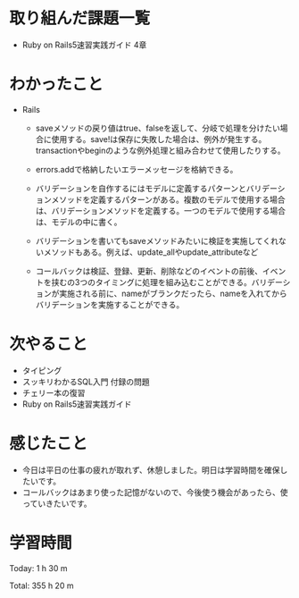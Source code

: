 # 取り組んだ課題一覧
- Ruby on Rails5速習実践ガイド 4章

# わかったこと
- Rails
     - saveメソッドの戻り値はtrue、falseを返して、分岐で処理を分けたい場合に使用する。save!は保存に失敗した場合は、例外が発生する。transactionやbeginのような例外処理と組み合わせて使用したりする。
     - errors.addで格納したいエラーメッセージを格納できる。
     - バリデーションを自作するにはモデルに定義するパターンとバリデーションメソッドを定義するパターンがある。複数のモデルで使用する場合は、バリデーションメソッドを定義する。一つのモデルで使用する場合は、モデルの中に書く。
     - バリデーションを書いてもsaveメソッドみたいに検証を実施してくれないメソッドもある。例えば、update_allやupdate_attributeなど

    - コールバックは検証、登録、更新、削除などのイベントの前後、イベントを挟むの3つのタイミングに処理を組み込むことができる。バリデーションが実施される前に、nameがブランクだったら、nameを入れてからバリデーションを実施することができる。

# 次やること
- タイピング
- スッキリわかるSQL入門 付録の問題
- チェリー本の復習
- Ruby on Rails5速習実践ガイド

# 感じたこと
- 今日は平日の仕事の疲れが取れず、休憩しました。明日は学習時間を確保したいです。
- コールバックはあまり使った記憶がないので、今後使う機会があったら、使っていきたいです。

# 学習時間
Today: 1 h 30 m

Total: 355 h 20 m



























































